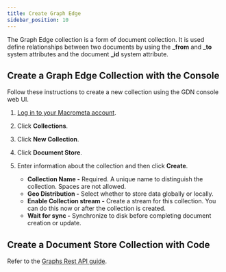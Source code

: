 ```yaml
---
title: Create Graph Edge
sidebar_position: 10
---
```


The Graph Edge collection is a form of document collection. It is used define relationships between two documents by using the **_from** and **_to** system attributes and the document **_id** system attribute.

## Create a Graph Edge Collection with the Console

Follow these instructions to create a new collection using the GDN console web UI.

1. [Log in to your Macrometa account](https://auth-play.macrometa.io/).
1. Click **Collections**.
1. Click **New Collection**.
1. Click **Document Store**.
1. Enter information about the collection and then click **Create**.

   - **Collection Name -** Required. A unique name to distinguish the collection. Spaces are not allowed.
   - **Geo Distribution -** Select whether to store data globally or locally.
   - **Enable Collection stream -** Create a stream for this collection. You can do this now or after the collection is created.
   - **Wait for sync -** Synchronize to disk before completing document creation or update.

## Create a Document Store Collection with Code

Refer to the [Graphs Rest API guide](../../graphs/using-rest-api).